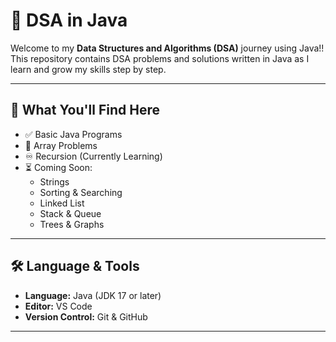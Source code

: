 # 📘 DSA in Java

Welcome to my **Data Structures and Algorithms (DSA)** journey using Java!!
This repository contains DSA problems and solutions written in Java as I learn and grow my skills step by step.

---

## 📌 What You'll Find Here

- ✅ Basic Java Programs
- 🔄 Array Problems 
- ♾️ Recursion (Currently Learning)
- ⏳ Coming Soon:
  - Strings
  - Sorting & Searching
  - Linked List
  - Stack & Queue
  - Trees & Graphs

---

## 🛠 Language & Tools

- **Language:** Java (JDK 17 or later)
- **Editor:** VS Code
- **Version Control:** Git & GitHub

---

